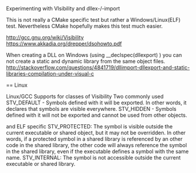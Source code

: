 Experimenting with VIsibility and dllex-/-import

This is not really a CMake specific test but rather a Windows/Linux(ELF) test.
Nevertheless CMake hopefully makes this test much easier.

http://gcc.gnu.org/wiki/Visibility
https://www.akkadia.org/drepper/dsohowto.pdf


When creating a DLL on Windows (using  __declspec(dllexport) ) you 
can not create a static and dynamic library from the same object files.
http://stackoverflow.com/questions/4841719/dllimport-dllexport-and-static-libraries-compilation-under-visual-c


== Linux

Linux/GCC Supports for classes of Visibility
Two  commonly used
STV_DEFAULT - Symbols defined with it will be exported. In other words, it declares that symbols are visible everywhere.
STV_HIDDEN - Symbols defined with it will not be exported and cannot be used from other objects.

and ELF specific
STV_PROTECTED: The symbol is visible outside the current executable or shared object, but it may not be overridden. In other words, if a protected symbol in a shared library is referenced by an other code in the shared library, the other code will always reference the symbol in the shared library, even if the executable defines a symbol with the same name.
STV_INTERNAL: The symbol is not accessible outside the current executable or shared library.
